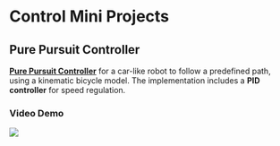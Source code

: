 # Control Mini Projects
## Pure Pursuit Controller
**[Pure Pursuit Controller](https://github.com/kadapallaNithin/RL_in_Self_Driving_Cars_SoC/blob/main/assignment_2/README.md)** for a car-like robot to follow a predefined path, using a kinematic bicycle
model. The implementation includes a **PID controller** for speed regulation.

### Video Demo
[![](https://img.youtube.com/vi/nfk3EeizkwI/default.jpg)](https://youtu.be/nfk3EeizkwI)

